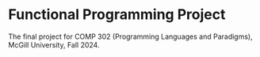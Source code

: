 # Functional Programming Project
The final project for COMP 302 (Programming Languages and Paradigms), McGill University, Fall 2024.
